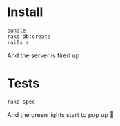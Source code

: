 # Install
```
bundle
rake db:create
rails s
```
And the server is fired up

# Tests
```
rake spec
```
And the green lights start to pop up :green_heart:
